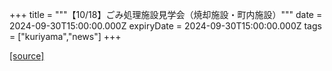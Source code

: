 +++
title = """【10/18】ごみ処理施設見学会（焼却施設・町内施設）"""
date = 2024-09-30T15:00:00.000Z
expiryDate = 2024-09-30T15:00:00.000Z
tags = ["kuriyama","news"]
+++


[[source]](https://www.town.kuriyama.hokkaido.jp/site/trash/28876.html)
